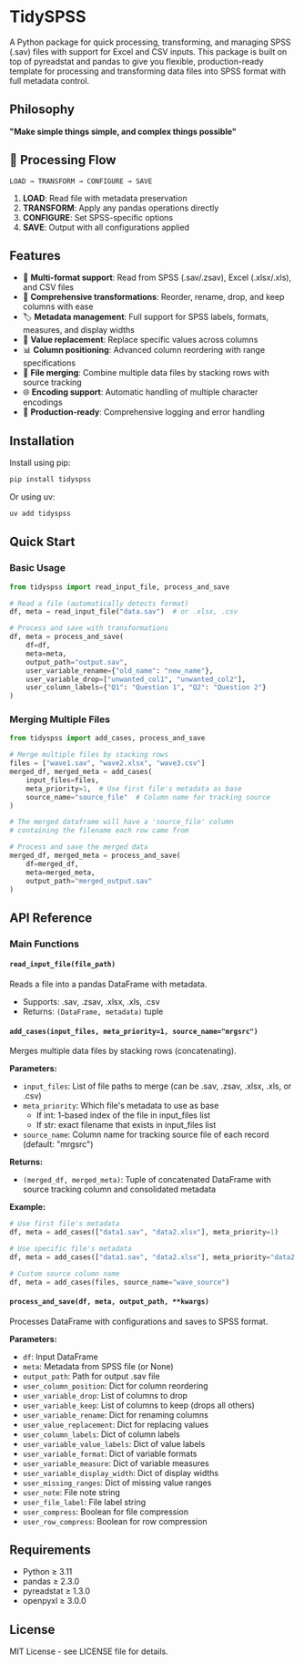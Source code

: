 # TidySPSS

A Python package for quick processing, transforming, and managing SPSS (.sav) files with support for Excel and CSV inputs. This package is built on top of pyreadstat and pandas to give you flexible, production-ready template for processing and transforming data files into SPSS format with full metadata control.

## Philosophy

**"Make simple things simple, and complex things possible"**

## 📄 Processing Flow

```
LOAD → TRANSFORM → CONFIGURE → SAVE
```

1. **LOAD**: Read file with metadata preservation
2. **TRANSFORM**: Apply any pandas operations directly
3. **CONFIGURE**: Set SPSS-specific options
4. **SAVE**: Output with all configurations applied

## Features

- 📁 **Multi-format support**: Read from SPSS (.sav/.zsav), Excel (.xlsx/.xls), and CSV files
- 🔄 **Comprehensive transformations**: Reorder, rename, drop, and keep columns with ease
- 🏷️ **Metadata management**: Full support for SPSS labels, formats, measures, and display widths
- 🔧 **Value replacement**: Replace specific values across columns
- 📊 **Column positioning**: Advanced column reordering with range specifications
- 🔀 **File merging**: Combine multiple data files by stacking rows with source tracking
- 🌐 **Encoding support**: Automatic handling of multiple character encodings
- 🔧 **Production-ready**: Comprehensive logging and error handling

## Installation

Install using pip:

```bash
pip install tidyspss
```

Or using uv:

```bash
uv add tidyspss
```

## Quick Start

### Basic Usage

```python
from tidyspss import read_input_file, process_and_save

# Read a file (automatically detects format)
df, meta = read_input_file("data.sav")  # or .xlsx, .csv

# Process and save with transformations
df, meta = process_and_save(
    df=df,
    meta=meta,
    output_path="output.sav",
    user_variable_rename={"old_name": "new_name"},
    user_variable_drop=["unwanted_col1", "unwanted_col2"],
    user_column_labels={"Q1": "Question 1", "Q2": "Question 2"}
)
```

### Merging Multiple Files

```python
from tidyspss import add_cases, process_and_save

# Merge multiple files by stacking rows
files = ["wave1.sav", "wave2.xlsx", "wave3.csv"]
merged_df, merged_meta = add_cases(
    input_files=files,
    meta_priority=1,  # Use first file's metadata as base
    source_name="source_file"  # Column name for tracking source
)

# The merged dataframe will have a 'source_file' column 
# containing the filename each row came from

# Process and save the merged data
merged_df, merged_meta = process_and_save(
    df=merged_df,
    meta=merged_meta,
    output_path="merged_output.sav"
)
```

## API Reference

### Main Functions

#### `read_input_file(file_path)`
Reads a file into a pandas DataFrame with metadata.
- Supports: .sav, .zsav, .xlsx, .xls, .csv
- Returns: `(DataFrame, metadata)` tuple

#### `add_cases(input_files, meta_priority=1, source_name="mrgsrc")`
Merges multiple data files by stacking rows (concatenating).

**Parameters:**
- `input_files`: List of file paths to merge (can be .sav, .zsav, .xlsx, .xls, or .csv)
- `meta_priority`: Which file's metadata to use as base
  - If int: 1-based index of the file in input_files list
  - If str: exact filename that exists in input_files list
- `source_name`: Column name for tracking source file of each record (default: "mrgsrc")

**Returns:**
- `(merged_df, merged_meta)`: Tuple of concatenated DataFrame with source tracking column and consolidated metadata

**Example:**
```python
# Use first file's metadata
df, meta = add_cases(["data1.sav", "data2.xlsx"], meta_priority=1)

# Use specific file's metadata
df, meta = add_cases(["data1.sav", "data2.xlsx"], meta_priority="data2.xlsx")

# Custom source column name
df, meta = add_cases(files, source_name="wave_source")
```

#### `process_and_save(df, meta, output_path, **kwargs)`
Processes DataFrame with configurations and saves to SPSS format.

**Parameters:**
- `df`: Input DataFrame
- `meta`: Metadata from SPSS file (or None)
- `output_path`: Path for output .sav file
- `user_column_position`: Dict for column reordering
- `user_variable_drop`: List of columns to drop
- `user_variable_keep`: List of columns to keep (drops all others)
- `user_variable_rename`: Dict for renaming columns
- `user_value_replacement`: Dict for replacing values
- `user_column_labels`: Dict of column labels
- `user_variable_value_labels`: Dict of value labels
- `user_variable_format`: Dict of variable formats
- `user_variable_measure`: Dict of variable measures
- `user_variable_display_width`: Dict of display widths
- `user_missing_ranges`: Dict of missing value ranges
- `user_note`: File note string
- `user_file_label`: File label string
- `user_compress`: Boolean for file compression
- `user_row_compress`: Boolean for row compression


## Requirements

- Python ≥ 3.11
- pandas ≥ 2.3.0
- pyreadstat ≥ 1.3.0
- openpyxl ≥ 3.0.0

## License

MIT License - see LICENSE file for details.